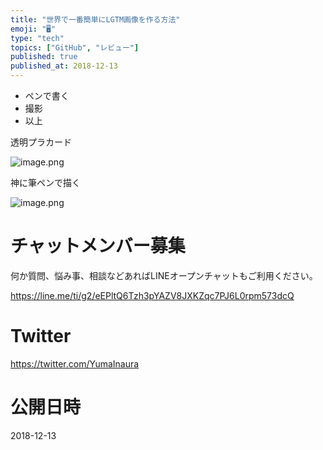```yaml
---
title: "世界で一番簡単にLGTM画像を作る方法"
emoji: "🖥"
type: "tech"
topics: ["GitHub", "レビュー"]
published: true
published_at: 2018-12-13
---
```


- ペンで書く
- 撮影
- 以上


透明プラカード

![image.png](https://qiita-image-store.s3.amazonaws.com/0/89618/f9910795-7676-2809-b7e7-0d5e3cbe0be7.png)

神に筆ペンで描く

![image.png](https://qiita-image-store.s3.amazonaws.com/0/89618/cbfe7897-00ec-86ad-e3f3-cb3acd616309.png)








<!-- Update From Qiita API -->

# チャットメンバー募集


何か質問、悩み事、相談などあればLINEオープンチャットもご利用ください。

https://line.me/ti/g2/eEPltQ6Tzh3pYAZV8JXKZqc7PJ6L0rpm573dcQ





# Twitter


https://twitter.com/YumaInaura


<!-- Update From Qiita API -->



# 公開日時

2018-12-13
